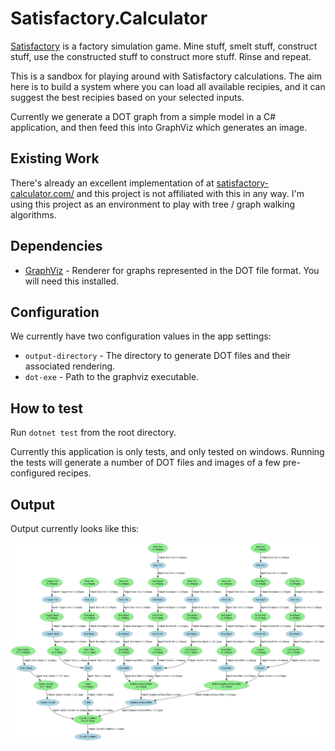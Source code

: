 # Satisfactory.Calculator

[Satisfactory](https://www.satisfactorygame.com/) is a factory simulation game. Mine stuff, smelt stuff, construct stuff, use the constructed stuff to construct more stuff. Rinse and repeat.

This is a sandbox for playing around with Satisfactory calculations. The aim here is to build a system where you can load all available recipies, and it can suggest the best recipies based on your selected inputs.

Currently we generate a DOT graph from a simple model in a C# application, and then feed this into GraphViz which generates an image.

## Existing Work

There's already an excellent implementation of at [satisfactory-calculator.com/](https://satisfactory-calculator.com/) and this project is not affiliated with this in any way. I'm using this project as an environment to play with tree / graph walking algorithms. 

## Dependencies

* [GraphViz](https://www.graphviz.org/download/) - Renderer for graphs represented in the DOT file format. You will need this installed.

## Configuration
We currently have two configuration values in the app settings:

* `output-directory` - The directory to generate DOT files and their associated rendering.
* `dot-exe` - Path to the graphviz executable.

## How to test

Run `dotnet test` from the root directory.

Currently this application is only tests, and only tested on windows. Running the tests will generate a number of DOT files and images of a few pre-configured recipes.

## Output

Output currently looks like this:

![Diagram](https://raw.githubusercontent.com/TristanRhodes/Satisfactory.Calculator/master/assets/Crystal%20Oscillator.png)
